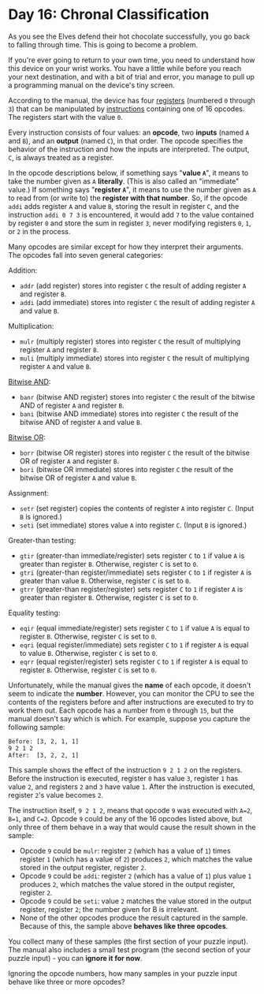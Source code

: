 # Day 16: Chronal Classification

As you see the Elves defend their hot chocolate successfully, you go back to falling through time. This is going to become a problem.

If you're ever going to return to your own time, you need to understand how this device on your wrist works. You have a little while before you reach your next destination, and with a bit of trial and error, you manage to pull up a programming manual on the device's tiny screen.

According to the manual, the device has four [registers](https://en.wikipedia.org/wiki/Hardware_register) (numbered `0` through `3`) that can be manipulated by [instructions](https://en.wikipedia.org/wiki/Instruction_set_architecture#Instructions) containing one of 16 opcodes. The registers start with the value `0`.

Every instruction consists of four values: an **opcode**, two **inputs** (named `A` and `B`), and an **output** (named `C`), in that order. The opcode specifies the behavior of the instruction and how the inputs are interpreted. The output, `C`, is always treated as a register.

In the opcode descriptions below, if something says "**value `A`**", it means to take the number given as `A` **literally**. (This is also called an "immediate" value.) If something says "**register `A`**", it means to use the number given as `A` to read from (or write to) the **register with that number**. So, if the opcode `addi` adds register `A` and value `B`, storing the result in register `C`, and the instruction `addi 0 7 3` is encountered, it would add `7` to the value contained by register `0` and store the sum in register `3`, never modifying registers `0`, `1`, or `2` in the process.

Many opcodes are similar except for how they interpret their arguments. The opcodes fall into seven general categories:

Addition:

- `addr` (add register) stores into register `C` the result of adding register `A` and register `B`.
- `addi` (add immediate) stores into register `C` the result of adding register `A` and value `B`.

Multiplication:

- `mulr` (multiply register) stores into register `C` the result of multiplying register `A` and register `B`.
- `muli` (multiply immediate) stores into register `C` the result of multiplying register `A` and value `B`.

[Bitwise AND](https://en.wikipedia.org/wiki/Bitwise_AND):

- `banr` (bitwise AND register) stores into register `C` the result of the bitwise AND of register `A` and register `B`.
- `bani` (bitwise AND immediate) stores into register `C` the result of the bitwise AND of register `A` and value `B`.

[Bitwise OR](https://en.wikipedia.org/wiki/Bitwise_OR):

- `borr` (bitwise OR register) stores into register `C` the result of the bitwise OR of register `A` and register `B`.
- `bori` (bitwise OR immediate) stores into register `C` the result of the bitwise OR of register `A` and value `B`.

Assignment:

- `setr` (set register) copies the contents of register `A` into register `C`. (Input `B` is ignored.)
- `seti` (set immediate) stores value `A` into register `C`. (Input `B` is ignored.)

Greater-than testing:

- `gtir` (greater-than immediate/register) sets register `C` to `1` if value `A` is greater than register `B`. Otherwise, register `C` is set to `0`.
- `gtri` (greater-than register/immediate) sets register `C` to `1` if register `A` is greater than value `B`. Otherwise, register `C` is set to `0`.
- `gtrr` (greater-than register/register) sets register `C` to `1` if register `A` is greater than register `B`. Otherwise, register `C` is set to `0`.

Equality testing:

- `eqir` (equal immediate/register) sets register `C` to `1` if value `A` is equal to register `B`. Otherwise, register `C` is set to `0`.
- `eqri` (equal register/immediate) sets register `C` to `1` if register `A` is equal to value `B`. Otherwise, register `C` is set to `0`.
- `eqrr` (equal register/register) sets register `C` to `1` if register `A` is equal to register `B`. Otherwise, register `C` is set to `0`.

Unfortunately, while the manual gives the **name** of each opcode, it doesn't seem to indicate the **number**. However, you can monitor the CPU to see the contents of the registers before and after instructions are executed to try to work them out. Each opcode has a number from `0` through `15`, but the manual doesn't say which is which. For example, suppose you capture the following sample:

```
Before: [3, 2, 1, 1]
9 2 1 2
After:  [3, 2, 2, 1]
```

This sample shows the effect of the instruction `9 2 1 2` on the registers. Before the instruction is executed, register `0` has value `3`, register `1` has value `2`, and registers `2` and `3` have value `1`. After the instruction is executed, register `2`'s value becomes `2`.

The instruction itself, `9 2 1 2`, means that opcode `9` was executed with `A=2`, `B=1`, and `C=2`. Opcode `9` could be any of the 16 opcodes listed above, but only three of them behave in a way that would cause the result shown in the sample:

- Opcode `9` could be `mulr`: register `2` (which has a value of `1`) times register `1` (which has a value of `2`) produces `2`, which matches the value stored in the output register, register `2`.
- Opcode `9` could be `addi`: register `2` (which has a value of `1`) plus value `1` produces `2`, which matches the value stored in the output register, register `2`.
- Opcode `9` could be `seti`: value `2` matches the value stored in the output register, register `2`; the number given for B is irrelevant.
- None of the other opcodes produce the result captured in the sample. Because of this, the sample above **behaves like three opcodes**.

You collect many of these samples (the first section of your puzzle input). The manual also includes a small test program (the second section of your puzzle input) - you can **ignore it for now**.

Ignoring the opcode numbers, how many samples in your puzzle input behave like three or more opcodes?
